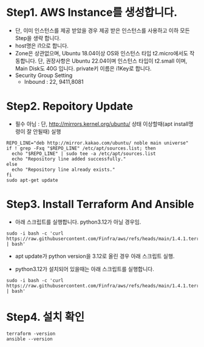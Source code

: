 # Step1. AWS Instance를 생성합니다.
* 단, 이미 인스턴스를 제공 받았을 경우 제공 받은 인스턴스를 사용하고 이하 모든 Step을 생략 합니다.
* host명은 i1으로 합니다.
* Zone은 상관없으며, Ubuntu 18.04이상 OS와 인스턴스 타입 t2.micro에서도 작동합니다. 단, 권장사항은 Ubuntu 22.04이며 인스턴스 타입이 t2.small 이며, Main Disk도 40G 입니다. private키 이름은 i1Key로 합니다.
* Security Group Setting
  - Inbound : 22, 9411,8081

# Step2. Repoitory Update
* 필수 아님 : 단, http://mirrors.kernel.org/ubuntu/ 상태 이상할때(apt install명령이 잘 안될때) 실행
```
REPO_LINE="deb http://mirror.kakao.com/ubuntu/ noble main universe"
if ! grep -Fxq "$REPO_LINE" /etc/apt/sources.list; then
  echo "$REPO_LINE" | sudo tee -a /etc/apt/sources.list
  echo "Repository line added successfully."
else
  echo "Repository line already exists."
fi
sudo apt-get update
```

# Step3. Install Terraform And Ansible
* 아래 스크립트를 실행합니다. python3.12가 아닐 경우임.
```
sudo -i bash -c 'curl https://raw.githubusercontent.com/Finfra/aws/refs/heads/main/1.4.1.terraformInstall/installOnEc2.sh | bash'
```
  - apt update가 python version을 3.12로 올린 경우 아래 스크립트 실행.
* python3.12가 설치되어 있을때는 아래 스크립트를 실행합니다.
```
sudo -i bash -c 'curl https://raw.githubusercontent.com/Finfra/aws/refs/heads/main/1.4.1.terraformInstall/installOnEc2_p3.12.sh | bash'
```



# Step4. 설치 확인
```
terraform -version
ansible --version
```

